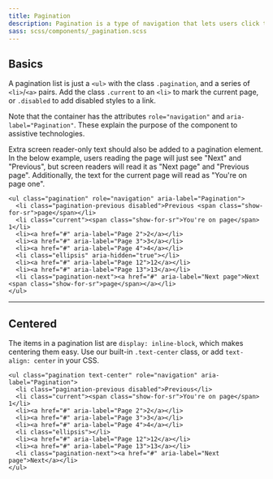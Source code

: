 ```yaml
---
title: Pagination
description: Pagination is a type of navigation that lets users click through pages of search results, products, or other related items.
sass: scss/components/_pagination.scss
---
```


## Basics

A pagination list is just a `<ul>` with the class `.pagination`, and a series of `<li>`/`<a>` pairs. Add the class `.current` to an `<li>` to mark the current page, or `.disabled` to add disabled styles to a link.

Note that the container has the attributes `role="navigation"` and `aria-label="Pagination"`. These explain the purpose of the component to assistive technologies.

Extra screen reader-only text should also be added to a pagination element. In the below example, users reading the page will just see "Next" and "Previous", but screen readers will read it as "Next page" and "Previous page". Additionally, the text for the current page will read as "You're on page one".

```html_example
<ul class="pagination" role="navigation" aria-label="Pagination">
  <li class="pagination-previous disabled">Previous <span class="show-for-sr">page</span></li>
  <li class="current"><span class="show-for-sr">You're on page</span> 1</li>
  <li><a href="#" aria-label="Page 2">2</a></li>
  <li><a href="#" aria-label="Page 3">3</a></li>
  <li><a href="#" aria-label="Page 4">4</a></li>
  <li class="ellipsis" aria-hidden="true"></li>
  <li><a href="#" aria-label="Page 12">12</a></li>
  <li><a href="#" aria-label="Page 13">13</a></li>
  <li class="pagination-next"><a href="#" aria-label="Next page">Next <span class="show-for-sr">page</span></a></li>
</ul>
```

---

## Centered

The items in a pagination list are `display: inline-block`, which makes centering them easy. Use our built-in `.text-center` class, or add `text-align: center` in your CSS.

```html_example
<ul class="pagination text-center" role="navigation" aria-label="Pagination">
  <li class="pagination-previous disabled">Previous</li>
  <li class="current"><span class="show-for-sr">You're on page</span> 1</li>
  <li><a href="#" aria-label="Page 2">2</a></li>
  <li><a href="#" aria-label="Page 3">3</a></li>
  <li><a href="#" aria-label="Page 4">4</a></li>
  <li class="ellipsis"></li>
  <li><a href="#" aria-label="Page 12">12</a></li>
  <li><a href="#" aria-label="Page 13">13</a></li>
  <li class="pagination-next"><a href="#" aria-label="Next page">Next</a></li>
</ul>
```
